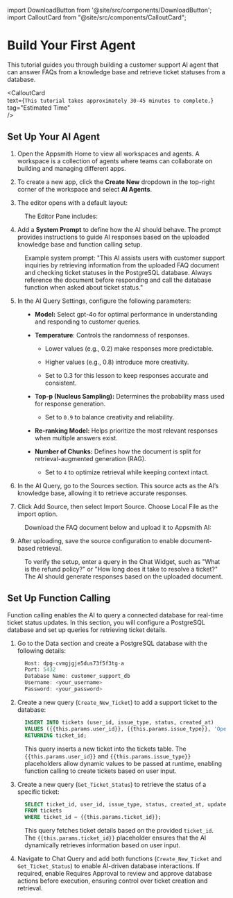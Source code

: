 import DownloadButton from '@site/src/components/DownloadButton';
import CalloutCard from "@site/src/components/CalloutCard";

# Build Your First Agent

This tutorial guides you through building a customer support AI agent that can answer FAQs from a knowledge base and retrieve ticket statuses from a database.

<CalloutCard  
  text={`This tutorial takes approximately 30-45 minutes to complete.`}  
  tag="Estimated Time"  
/>  

## Set Up Your AI Agent

1. Open the Appsmith Home to view all workspaces and agents. A workspace is a collection of agents where teams can collaborate on building and managing different apps.

2. To create a new app, click the **Create New** dropdown in the top-right corner of the workspace and select **AI Agents**.

3. The editor opens with a default layout:


<dd> 


The Editor Pane includes:

</dd>




4. Add a **System Prompt** to define how the AI should behave. The prompt provides instructions to guide AI responses based on the uploaded knowledge base and function calling setup.

<dd> 

Example system prompt:
"This AI assists users with customer support inquiries by retrieving information from the uploaded FAQ document and checking ticket statuses in the PostgreSQL database. Always reference the document before responding and call the database function when asked about ticket status."

</dd>

5. In the AI Query Settings, configure the following parameters:

<dd>

- **Model:** Select gpt-4o for optimal performance in understanding and responding to customer queries.

- **Temperature**: Controls the randomness of responses.

    - Lower values (e.g., 0.2) make responses more predictable.

    - Higher values (e.g., 0.8) introduce more creativity.

    - Set to 0.3 for this lesson to keep responses accurate and consistent.

- **Top-p (Nucleus Sampling):** Determines the probability mass used for response generation.

    - Set to `0.9` to balance creativity and reliability.

- **Re-ranking Model:** Helps prioritize the most relevant responses when multiple answers exist.

- **Number of Chunks:** Defines how the document is split for retrieval-augmented generation (RAG).

    - Set to `4` to optimize retrieval while keeping context intact.

</dd>



6. In the AI Query, go to the Sources section. This source acts as the AI’s knowledge base, allowing it to retrieve accurate responses.

7. Click Add Source, then select Import Source. Choose Local File as the import option.

<dd>

Download the FAQ document below and upload it to Appsmith AI:



<DownloadButton
  fileName="Customer_Support_SLA_Guide.pdf"
  fileUrl="/user-files/Customer_Support_SLA_Guide.pdf"
  description="Download the agent configuration file (used for step 2 setup)"
/>




</dd>

9. After uploading, save the source configuration to enable document-based retrieval.

<dd>

To verify the setup, enter a query in the Chat Widget, such as "What is the refund policy?" or "How long does it take to resolve a ticket?" The AI should generate responses based on the uploaded document. 


</dd>

## Set Up Function Calling

Function calling enables the AI to query a connected database for real-time ticket status updates. In this section, you will configure a PostgreSQL database and set up queries for retrieving ticket details.

1. Go to the Data section and create a PostgreSQL database with the following details:

<dd>

```js
Host: dpg-cvmgjgje5dus73f5f3tg-a
Port: 5432
Database Name: customer_support_db
Username: <your_username>
Password: <your_password>
```

</dd>

2. Create a new query (`Create_New_Ticket`) to add a support ticket to the database:

<dd>

```sql
INSERT INTO tickets (user_id, issue_type, status, created_at) 
VALUES ({{this.params.user_id}}, {{this.params.issue_type}}, 'Open', NOW()) 
RETURNING ticket_id;
```

This query inserts a new ticket into the tickets table. The `{{this.params.user_id}}` and `{{this.params.issue_type}} `placeholders allow dynamic values to be passed at runtime, enabling function calling to create tickets based on user input.


</dd>

3. Create a new query (`Get_Ticket_Status`) to retrieve the status of a specific ticket:

<dd>

```sql
SELECT ticket_id, user_id, issue_type, status, created_at, updated_at 
FROM tickets 
WHERE ticket_id = {{this.params.ticket_id}};
```

This query fetches ticket details based on the provided `ticket_id`. The `{{this.params.ticket_id}}` placeholder ensures that the AI dynamically retrieves information based on user input.

</dd>

4. Navigate to Chat Query and add both functions (`Create_New_Ticket` and `Get_Ticket_Status`) to enable AI-driven database interactions. If required, enable Requires Approval to review and approve database actions before execution, ensuring control over ticket creation and retrieval.







